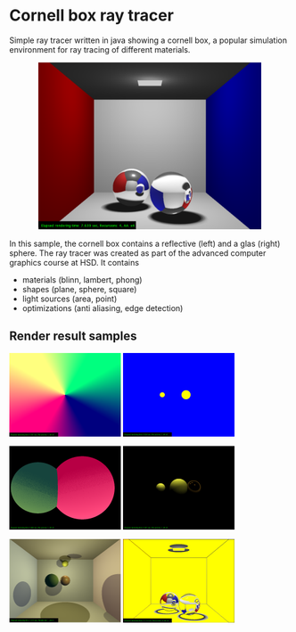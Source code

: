 # Cornell box ray tracer
Simple ray tracer written in java showing a cornell box, a popular simulation environment for ray tracing of different materials.

<p align="center">
    <img src="./doc/sample.png" width="400">
</p>

In this sample, the cornell box contains a reflective (left) and a glas (right) sphere. The ray tracer was created as part of the advanced computer graphics course at HSD. It contains
- materials (blinn, lambert, phong)
- shapes (plane, sphere, square)
- light sources (area, point)
- optimizations (anti aliasing, edge detection)

## Render result samples
<img src="./doc/out1.png" width="200"> <img src="./doc/out2.png" width="200">

<img src="./doc/out3.png" width="200"> <img src="./doc/out4.png" width="200">

<img src="./doc/out5.png" width="200"> <img src="./doc/out6.png" width="200">
